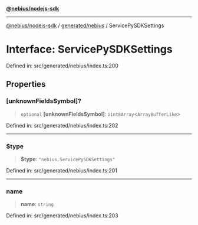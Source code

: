 [**@nebius/nodejs-sdk**](../../../README.md)

---

[@nebius/nodejs-sdk](../../../README.md) / [generated/nebius](../README.md) / ServicePySDKSettings

# Interface: ServicePySDKSettings

Defined in: src/generated/nebius/index.ts:200

## Properties

### \[unknownFieldsSymbol\]?

> `optional` **\[unknownFieldsSymbol\]**: `Uint8Array`\<`ArrayBufferLike`\>

Defined in: src/generated/nebius/index.ts:202

---

### $type

> **$type**: `"nebius.ServicePySDKSettings"`

Defined in: src/generated/nebius/index.ts:201

---

### name

> **name**: `string`

Defined in: src/generated/nebius/index.ts:203
